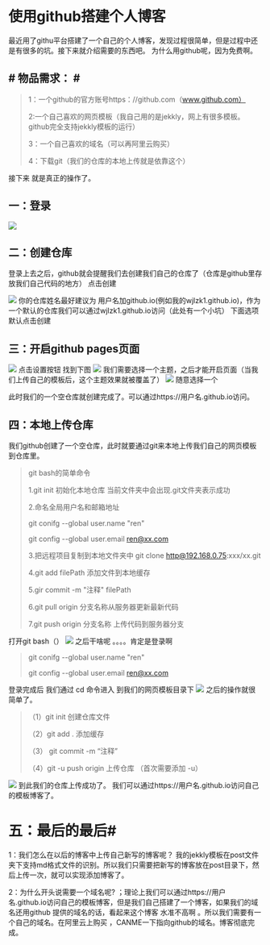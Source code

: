                              
#   使用github搭建个人博客 #  



  最近用了githu平台搭建了一个自己的个人博客，发现过程很简单，但是过程中还是有很多的坑。接下来就介绍需要的东西吧。
  为什么用github呢，因为免费啊。


## #   物品需求： # ##
> 1：一个github的官方账号https：//github.com（www.github.com）
> 
> 2:一个自己喜欢的网页模板（我自己用的是jekkly，网上有很多模板。github完全支持jekkly模板的运行）
> 
> 3：一个自己喜欢的域名（可以再阿里云购买）
> 
> 4：下载git（我们的仓库的本地上传就是依靠这个）
> 

接下来 就是真正的操作了。
##  一：登录 ##


   ![](https://i.imgur.com/k7h9rzI.jpg)

##  二：创建仓库 ##
登录上去之后，github就会提醒我们去创建我们自己的仓库了（仓库是github里存放我们自己代码的地方） 点击创建

![](https://i.imgur.com/wuBCQIG.jpg)
你的仓库姓名最好建议为 用户名加github.io(例如我的wjlzk1.github.io)，作为一个默认的仓库我们可以通过wjlzk1.github.io访问（此处有一个小坑）
下面选项默认点击创建
##   三：开启github pages页面 ##
![](https://i.imgur.com/DY14Kg9.jpg)
点击设置按钮 找到下图 ![](https://i.imgur.com/qYWbzDU.jpg)
我们需要选择一个主题，之后才能开启页面（当我们上传自己的模板后，这个主题效果就被覆盖了）
![](https://i.imgur.com/6dF7VsQ.jpg)
随意选择一个

此时我们的一个空仓库就创建完成了。可以通过https://用户名.github.io访问。

##  四：本地上传仓库 ##
我们github创建了一个空仓库，此时就要通过git来本地上传我们自己的网页模板到仓库里。


>  git bash的简单命令
> 
> 1.git init 初始化本地仓库 当前文件夹中会出现.git文件夹表示成功
> 
> 2.命名全局用户名和邮箱地址
> 
>    git conifg --global user.name "ren"  
> 
>    git config --global user.email ren@xx.com
> 
> 3.把远程项目复制到本地文件夹中 git clone http@192.168.0.75:xxx/xx.git 
> 
> 4.git add filePath 添加文件到本地缓存
> 
> 5.gir commit -m "注释" filePath
> 
> 6.git pull origin 分支名称从服务器更新最新代码
> 
> 7.git push origin 分支名称  上传代码到服务器分支
> 

打开git bash（）
![](https://i.imgur.com/egYyNnt.jpg)
之后干啥呢 。。。。肯定是登录啊
>    git conifg --global user.name "ren"  
> 
>    git config --global user.email ren@xx.com
>    
登录完成后 我们通过 cd 命令进入 到我们的网页模板目录下
![](https://i.imgur.com/WGf6F75.jpg)
之后的操作就很简单了。


> （1）git init 创建仓库文件
> 
>  （2）git add . 添加缓存
>  
>  （3） git commit -m “注释”
>  
> （4）git -u push origin 上传仓库 （首次需要添加 -u）
> 
![](https://i.imgur.com/l90Bv7p.jpg)
 到此我们的仓库上传成功了。
我们可以通过https://用户名.github.io访问自己的模板博客了。
# 五：最后的最后#

1：我们怎么在以后的博客中上传自己新写的博客呢？
 我的jekkly模板在post文件夹下支持md格式文件的识别。所以我们只需要把新写的博客放在post目录下，然后上传一次，就可以实现添加博客了。

2：为什么开头说需要一个域名呢?
 ；理论上我们可以通过https://用户名.github.io访问自己的模板博客，但是我们自己搭建了一个博客，如果我们的域名还用github 提供的域名的话，看起来这个博客 水准不高啊 。所以我们需要有一个自己的域名。在阿里云上购买 ，CANME一下指向github的域名。博客彻底完成。